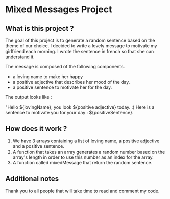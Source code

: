 # Mixed Messages Project

## What is this project ?

The goal of this project is to generate a random sentence based on the theme of our choice.
I decided to write a lovely message to motivate my girlfriend each morning.
I wrote the sentence in french so that she can understand it.

The message is composed of the following components.

- a loving name to make her happy
- a positive adjective that describes her mood of the day.
- a positive sentence to motivate her for the day.

The output looks like :

"Hello ${lovingName}, you look ${positive adjective} today. :) Here is a sentence to motivate you for your day : ${positiveSentence}.

## How does it work ?

1. We have 3 arrays containing a list of loving name, a positive adjective and a positive sentence.
2. A function that takes an array generates a random number based on the array's length in order to use this number as an index for the array.
3. A function called mixedMessage that return the random sentence.

## Additional notes

Thank you to all people that will take time to read and comment my code.
